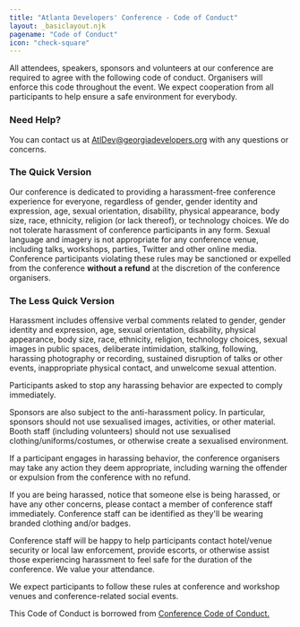 ```yaml
---
title: "Atlanta Developers' Conference - Code of Conduct"
layout: _basiclayout.njk
pagename: "Code of Conduct"
icon: "check-square"
---
```

All attendees, speakers, sponsors and volunteers at our conference     are required to agree with the following code of conduct. Organisers will enforce this code throughout the event. We expect cooperation from all participants to help ensure a safe environment for everybody.
 
### Need Help?
  
You can contact us at AtlDev@georgiadevelopers.org with any questions or concerns.
  
### The Quick Version

Our conference is dedicated to providing a harassment-free conference     experience for everyone, regardless of gender, gender identity and expression, age, sexual orientation, disability, physical appearance, body size, race, ethnicity, religion (or lack thereof), or technology choices. We do not tolerate harassment of conference participants in any form. Sexual language and imagery is not appropriate for any conference venue, including talks, workshops, parties, Twitter and other online media. Conference participants violating these rules may be sanctioned or expelled from the conference **without a refund** at the discretion of the conference organisers.


### The Less Quick Version
  
Harassment includes offensive verbal comments related     to gender, gender identity and expression, age, sexual orientation, disability, physical appearance, body size, race, ethnicity, religion, technology choices, sexual images in public spaces, deliberate intimidation, stalking, following, harassing photography or recording, sustained disruption of talks or other events, inappropriate physical contact, and unwelcome sexual attention.

  
Participants asked to stop any harassing behavior are     expected to comply immediately.

  
Sponsors are also subject to the anti-harassment policy. In particular,     sponsors should not use sexualised images, activities, or other material. Booth staff (including volunteers) should not use sexualised clothing/uniforms/costumes, or otherwise create a sexualised environment.

  
If a participant engages in harassing behavior, the conference organisers     may take any action they deem appropriate, including warning the offender or expulsion from the conference with no refund.

  
If you are being harassed, notice that someone else is being harassed, or     have any other concerns, please contact a member of conference staff immediately. Conference staff can be identified as they'll be wearing branded clothing and/or badges.

  
Conference staff will be happy to help participants contact hotel/venue security     or local law enforcement, provide escorts, or otherwise assist those experiencing harassment to feel safe for the duration of the conference. We value your attendance.

  
We expect participants to follow these rules at conference and workshop venues     and conference-related social events.

  
This Code of Conduct is borrowed from [Conference Code of Conduct.](http://confcodeofconduct.com/)